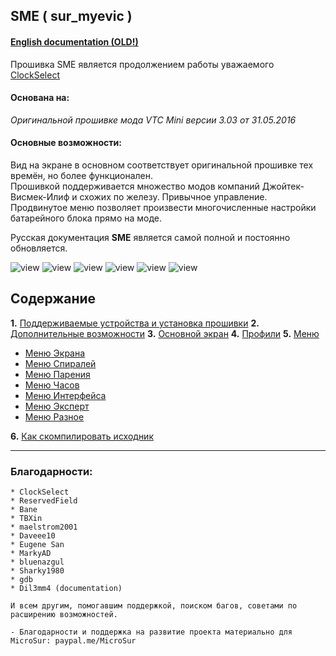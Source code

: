 ## **SME ( sur_myevic )**

#### [English documentation (OLD!)](https://github.com/MicroSur/sur_myevic/blob/master/README.md)

Прошивка SME является продолжением работы уважаемого [ClockSelect](https://github.com/ClockSelect/myevic/blob/master/src)

#### Основана на:
*Оригинальной прошивке мода VTC Mini версии 3.03 от 31.05.2016*

#### Основные возможности:
Вид на экране в основном соответствует оригинальной прошивке тех времён, но более функционален.  
Прошивкой поддерживается множество модов компаний Джойтек-Висмек-Илиф и схожих по железу. Привычное управление.  
Продвинутое меню позволяет произвести многочисленные настройки батарейного блока прямо на моде.  

Русская документация **SME** является самой полной и постоянно обновляется.

![view](https://i.imgur.com/8ZwD1un.png) ![view](https://i.imgur.com/FJa7gB0.png) ![view](https://i.imgur.com/ElUy9hJ.png) ![view](https://i.imgur.com/rJFsnQ1.png) ![view](https://i.imgur.com/INfbmW7.png) ![view](https://i.imgur.com/9FhWR2m.png) 

## Содержание
   __1.__ [ Поддерживаемые устройства и установка прошивки](https://github.com/MicroSur/sur_myevic/blob/master/git_doc_ru/usageandcompatibility_ru.md)
   __2.__ [ Дополнительные возможности](https://github.com/MicroSur/sur_myevic/blob/master/git_doc_ru/behaviourchanges_ru.md)
   __3.__ [ Основной экран](https://github.com/MicroSur/sur_myevic/blob/master/git_doc_ru/mainscr_ru.md)
   __4.__ [ Профили](https://github.com/MicroSur/sur_myevic/blob/master/git_doc_ru/profiles_ru.md)
   __5.__ [ Меню](https://github.com/MicroSur/sur_myevic/blob/master/git_doc_ru/menus_ru.md)
   - [Меню Экрана](https://github.com/MicroSur/sur_myevic/blob/master/git_doc_ru/screen_ru.md)
   - [Меню Спиралей](https://github.com/MicroSur/sur_myevic/blob/master/git_doc_ru/coils_ru.md)
   - [Меню Парения](https://github.com/MicroSur/sur_myevic/blob/master/git_doc_ru/vaping_ru.md)
   - [Меню Часов](https://github.com/MicroSur/sur_myevic/blob/master/git_doc_ru/clock_ru.md)
   - [Меню Интерфейса](https://github.com/MicroSur/sur_myevic/blob/master/git_doc_ru/interface_ru.md)
   - [Меню Эксперт](https://github.com/MicroSur/sur_myevic/blob/master/git_doc_ru/expert_ru.md)
   - [Меню Разное](https://github.com/MicroSur/sur_myevic/blob/master/git_doc_ru/misc_ru.md)  

   __6.__ [ Как скомпилировать исходник](https://github.com/MicroSur/sur_myevic/blob/master/git_doc_ru/howtobuild_ru.md)

-----
### Благодарности:

    * ClockSelect
    * ReservedField
    * Bane
    * TBXin
    * maelstrom2001
    * Daveee10
    * Eugene San
    * MarkyAD
    * bluenazgul
    * Sharky1980
    * gdb
    * Dil3mm4 (documentation)

    И всем другим, помогавшим поддержкой, поиском багов, советами по расширению возможностей.

    - Благодарности и поддержка на развитие проекта материально для MicroSur: paypal.me/MicroSur